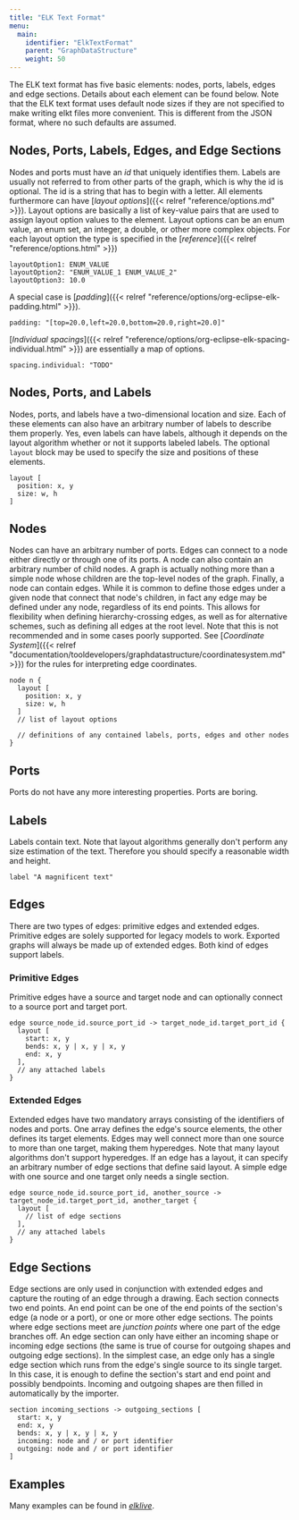 ```yaml
---
title: "ELK Text Format"
menu:
  main:
    identifier: "ElkTextFormat"
    parent: "GraphDataStructure"
    weight: 50
---
```


The ELK text format has five basic elements: nodes, ports, labels, edges and edge sections.
Details about each element can be found below.
Note that the ELK text format uses default node sizes if they are not specified to make writing elkt files more convenient.
This is different from the JSON format, where no such defaults are assumed.

## Nodes, Ports, Labels, Edges, and Edge Sections

Nodes and ports must have an _id_ that uniquely identifies them.
Labels are usually not referred to from other parts of the graph, which is why the id is optional.
The id is a string that has to begin with a letter.
All elements furthermore can have [_layout options_]({{< relref "reference/options.md" >}}).
Layout options are basically a list of key-value pairs that are used to assign layout option values to the element.
Layout options can be an enum value, an enum set, an integer, a double, or other more complex objects.
For each layout option the type is specified in the [_reference_]({{< relref "reference/options.html" >}})

```elkt
layoutOption1: ENUM_VALUE
layoutOption2: "ENUM_VALUE_1 ENUM_VALUE_2"
layoutOption3: 10.0
```

A special case is [_padding_]({{< relref "reference/options/org-eclipse-elk-padding.html" >}}).

```elkt
padding: "[top=20.0,left=20.0,bottom=20.0,right=20.0]"
```

[_Individual spacings_]({{< relref "reference/options/org-eclipse-elk-spacing-individual.html" >}}) are essentially a map of options.

```elkt
spacing.individual: "TODO"
```

## Nodes, Ports, and Labels

Nodes, ports, and labels have a two-dimensional location and size. Each of these elements
can also have an arbitrary number of labels to describe them properly. Yes, even labels can
have labels, although it depends on the layout algorithm whether or not it supports labeled
labels.
The optional `layout` block may be used to specify the size and positions of these elements.

```elkt
layout [
  position: x, y
  size: w, h
] 
```

## Nodes

Nodes can have an arbitrary number of ports.
Edges can connect to a node either directly or through one of its ports.
A node can also contain an arbitrary number of child nodes.
A graph is actually nothing more than a simple node whose children are the top-level nodes of the graph.
Finally, a node can contain edges.
While it is common to define those edges under a given node that connect that node's children, in fact any edge may be defined under any node, regardless of its end points.
This allows for flexibility when defining hierarchy-crossing edges, as well as for alternative schemes, such as defining all edges at the root level.
Note that this is not recommended and in some cases poorly supported.
See [_Coordinate System_]({{< relref "documentation/tooldevelopers/graphdatastructure/coordinatesystem.md" >}}) for the rules for interpreting edge coordinates.

```elkt
node n {
  layout [
    position: x, y
    size: w, h
  ]
  // list of layout options
  
  // definitions of any contained labels, ports, edges and other nodes
}
```

## Ports

Ports do not have any more interesting properties. Ports are boring.

## Labels

Labels contain text.
Note that layout algorithms
generally don't perform any size estimation of the text.
Therefore you should specify a reasonable width and height.

```elkt
label "A magnificent text"
```

## Edges

There are two types of edges: primitive edges and extended edges.
Primitive edges are solely supported for legacy models to work.
Exported graphs will always be made up of extended edges. Both kind 
of edges support labels.

### Primitive Edges

Primitive edges have a source and target node and can optionally connect
to a source port and target port.

```elkt
edge source_node_id.source_port_id -> target_node_id.target_port_id {
  layout [
    start: x, y
    bends: x, y | x, y | x, y
    end: x, y
  ],
  // any attached labels
}
```

### Extended Edges

Extended edges have two mandatory arrays consisting of the identifiers of nodes and ports.
One array defines the edge's source elements, the other defines its target elements.
Edges may well connect more than one source to more than one target, making them hyperedges.
Note that many layout algorithms don't support hyperedges.
If an edge has a layout, it can specify an arbitrary number of edge sections
that define said layout. A simple edge with one source and one target only needs a single section.

```elkt
edge source_node_id.source_port_id, another_source -> target_node_id.target_port_id, another_target {
  layout [
    // list of edge sections
  ],
  // any attached labels
}
```

## Edge Sections

Edge sections are only used in conjunction with extended edges and capture the routing of an edge through a drawing. Each section connects two end points.
An end point can be one of the end points of the section's edge (a node or a port), or one or more other edge sections.
The points where edge sections meet are _junction points_ where one part of the edge branches off.
An edge section can only have either an incoming shape or incoming edge sections (the same is true of course for outgoing shapes and outgoing edge sections).
In the simplest case, an edge only has a single edge section which runs from the edge's single source to its single target.
In this case, it is enough to define the section's start and end point and possibly bendpoints.
Incoming and outgoing shapes are then filled in automatically by the importer.

```elkt
section incoming_sections -> outgoing_sections [
  start: x, y
  end: x, y
  bends: x, y | x, y | x, y
  incoming: node and / or port identifier
  outgoing: node and / or port identifier
]
```

## Examples
Many examples can be found in [_elklive_](https://rtsys.informatik.uni-kiel.de/elklive/examples.html).
